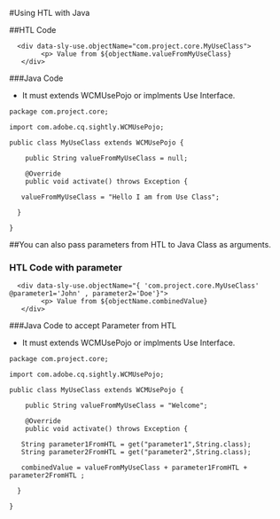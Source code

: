 #Using HTL with Java

##HTL Code
```
  <div data-sly-use.objectName="com.project.core.MyUseClass">
    	<p> Value from ${objectName.valueFromMyUseClass}
   </div>
```

###Java Code 
* It must extends WCMUsePojo or implments Use Interface.

```
package com.project.core;

import com.adobe.cq.sightly.WCMUsePojo;

public class MyUseClass extends WCMUsePojo {

	public String valueFromMyUseClass = null;

	@Override
	public void activate() throws Exception {
  
   valueFromMyUseClass = "Hello I am from Use Class";		
	
  }

}

```
##You can also pass parameters from HTL to Java Class as arguments.

### HTL Code with parameter
```
  <div data-sly-use.objectName="{ 'com.project.core.MyUseClass' @parameter1='John' , parameter2='Doe'}">
    	<p> Value from ${objectName.combinedValue}
   </div>
```

###Java Code to accept Parameter from HTL
* It must extends WCMUsePojo or implments Use Interface.

```
package com.project.core;

import com.adobe.cq.sightly.WCMUsePojo;

public class MyUseClass extends WCMUsePojo {

	public String valueFromMyUseClass = "Welcome";

	@Override
	public void activate() throws Exception {
  
   String parameter1FromHTL = get("parameter1",String.class);
   String parameter2FromHTL = get("parameter2",String.class);
   
   combinedValue = valueFromMyUseClass + parameter1FromHTL + parameter2FromHTL ;		
	
  }

}

```
